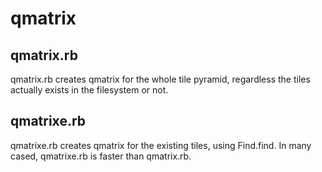 # qmatrix
## qmatrix.rb
qmatrix.rb creates qmatrix for the whole tile pyramid, regardless the tiles actually exists in the filesystem or not.

## qmatrixe.rb
qmatrixe.rb creates qmatrix for the existing tiles, using Find.find. In many cased, qmatrixe.rb is faster than qmatrix.rb.
